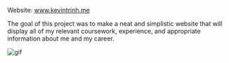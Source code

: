 
Website: www.kevintrinh.me

The goal of this project was to make a neat and simplistic website that will display
all of my relevant coursework, experience, and appropriate information about me and
my career.

![gif](https://user-images.githubusercontent.com/48145892/195505966-87f483e8-2db6-4937-a423-48397379a8d4.gif)
